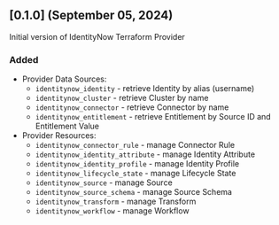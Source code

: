 ## [0.1.0] (September 05, 2024)
Initial version of IdentityNow Terraform Provider


### Added

* Provider Data Sources:
  * `identitynow_identity` - retrieve Identity by alias (username)
  * `identitynow_cluster` - retrieve Cluster by name
  * `identitynow_connector` - retrieve Connector by name
  * `identitynow_entitlement` - retrieve Entitlement by Source ID and Entitlement Value
* Provider Resources:
  * `identitynow_connector_rule` - manage Connector Rule
  * `identitynow_identity_attribute` - manage Identity Attribute
  * `identitynow_identity_profile` - manage Identity Profile
  * `identitynow_lifecycle_state` - manage Lifecycle State
  * `identitynow_source` - manage Source
  * `identitynow_source_schema` - manage Source Schema
  * `identitynow_transform` - manage Transform
  * `identitynow_workflow` - manage Workflow

